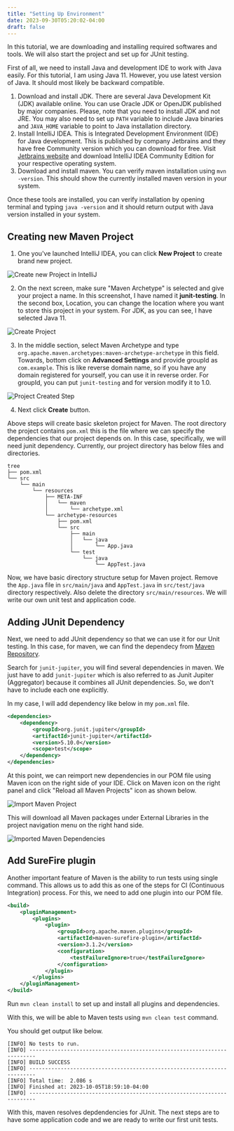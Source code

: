 ```yaml
---
title: "Setting Up Environment"
date: 2023-09-30T05:20:02-04:00
draft: false
---
```


In this tutorial, we are downloading and installing required softwares and tools. We will also start the project and set up for JUnit testing.
<!--more-->

First of all, we need to install Java and development IDE to work with Java easily. For this tutorial, I am using Java 11. However, you use latest version of Java. It should most likely be backward compatible.

1. Download and install JDK. There are several Java Development Kit (JDK) available online. You can use Oracle JDK or OpenJDK published by major companies. Please, note that you need to install JDK and not JRE. You may also need to set up `PATH` variable to include Java binaries and `JAVA_HOME` variable to point to Java installation directory.
2. Install IntelliJ IDEA. This is Integrated Development Environment (IDE) for Java development. This is published by company Jetbrains and they have free Community version which you can download for free. Visit [Jetbrains website](https://www.jetbrains.com/idea/download) and download IntelliJ IDEA Community Edition for your respective operating system.
3. Download and install maven. You can verify maven installation using `mvn -version`. This should show the currently installed maven version in your system.

Once these tools are installed, you can verify installation by opening terminal and typing `java -version` and it should return output with Java version installed in your system.

## Creating new Maven Project

1. One you've launched IntelliJ IDEA, you can click **New Project** to create brand new project.

![Create new Project in IntelliJ](new-project.JPG "New Project IntelliJ IDEA")

2. On the next screen, make sure "Maven Archetype" is selected and give your project a name. In this screenshot, I have named it **junit-testing**. In the second box, Location, you can change the location where you want to store this project in your system. For JDK, as you can see, I have selected Java 11.

![Create Project](create-project.JPG "Assigning Project name")

3. In the middle section, select Maven Archetype and type `org.apache.maven.archetypes:maven-archetype-archetype` in this field. Towards, bottom click on **Advanced Settings** and provide groupId as `com.example`. This is like reverse domain name, so if you have any domain registered for yourself, you can use it in reverse order. For groupId, you can put `junit-testing` and for version modify it to 1.0.

![Project Created Step](project-created.JPG "Providing artifact and group ID")

4. Next click **Create** button.

Above steps will create basic skeleton project for Maven. The root directory the project contains `pom.xml` this is the file where we can specify the dependencies that our project depends on. In this case, specifically, we will need junit dependency. Currently, our project directory has below files and directories.

```shell{ .show-prompt lineNos=false }
tree
├── pom.xml                          
└── src                              
    └── main                         
        └── resources                
            ├── META-INF             
            │   └── maven            
            │       └── archetype.xml
            └── archetype-resources  
                ├── pom.xml          
                └── src
                    ├── main
                    │   └── java
                    │       └── App.java
                    └── test
                        └── java
                            └── AppTest.java
```

Now, we have basic directory structure setup for Maven project. Remove the `App.java` file in `src/main/java` and `AppTest.java` in `src/test/java` directory respectively. Also delete the directory `src/main/resources`. We will write our own unit test and application code. 

## Adding JUnit Dependency

Next, we need to add JUnit dependency so that we can use it for our Unit testing. In this case, for maven, we can find the dependecy from [Maven Repository](https://mvnrepository.com/).

Search for `junit-jupiter`, you will find several dependencies in maven. We just have to add `junit-jupiter`  which is also referred to as Junit Jupiter (Aggregator) because it combines all JUnit dependencies. So, we don't have to include each one explicitly.

In my case, I will add dependency like below in my `pom.xml` file.

```xml
<dependencies>
    <dependency>
        <groupId>org.junit.jupiter</groupId>
        <artifactId>junit-jupiter</artifactId>
        <version>5.10.0</version>
        <scope>test</scope>
    </dependency>
</dependencies>
```

At this point, we can reimport new dependencies in our POM file using Maven icon on the right side of your IDE. Click on Maven icon on the right panel and click "Reload all Maven Projects" icon as shown below.

![Import Maven Project](maven-import.jpg "Reload Maven Project")

This will download all Maven packages under External Libraries in the project navigation menu on the right hand side.

![Imported Maven Dependencies](external-libraries.JPG "External Libraries in Maven Project")

## Add SureFire plugin

Another important feature of Maven is the ability to run tests using single command. This allows us to add this as one of the steps for CI (Continuous Integration) process. For this, we need to add one plugin into our POM file.

```xml
<build>
    <pluginManagement>
        <plugins>
            <plugin>
                <groupId>org.apache.maven.plugins</groupId>
                <artifactId>maven-surefire-plugin</artifactId>
                <version>3.1.2</version>
                <configuration>
                    <testFailureIgnore>true</testFailureIgnore>
                </configuration>
            </plugin>
        </plugins>  
    </pluginManagement>
</build>
```

Run `mvn clean install` to set up and install all plugins and dependencies.

With this, we will be able to Maven tests using `mvn clean test` command.

You should get output like below.

```output {lineNos=false }
[INFO] No tests to run.
[INFO] ------------------------------------------------------------------------
[INFO] BUILD SUCCESS
[INFO] ------------------------------------------------------------------------
[INFO] Total time:  2.086 s
[INFO] Finished at: 2023-10-05T18:59:10-04:00
[INFO] ------------------------------------------------------------------------
```

With this, maven resolves depdendencies for JUnit. The next steps are to have some application code and we are ready to write our first unit tests.